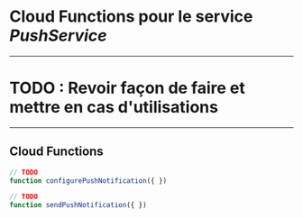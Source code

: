 # Cloud Functions pour le service _PushService_

---

# **TODO : Revoir façon de faire et mettre en cas d'utilisations** 

---

## Cloud Functions

```javascript
// TODO
function configurePushNotification({ })
```

```javascript
// TODO
function sendPushNotification({ })
```


